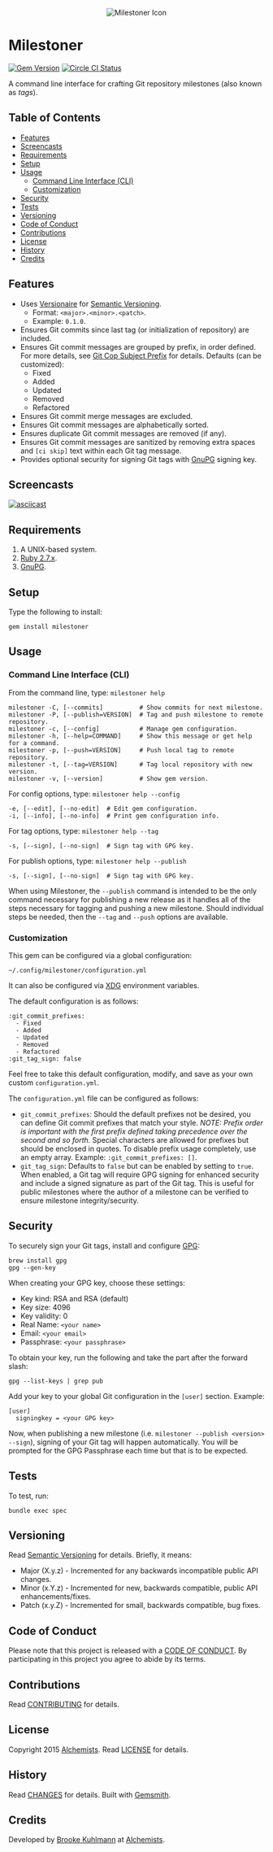 <p align="center">
  <img src="milestoner.png" alt="Milestoner Icon"/>
</p>

# Milestoner

[![Gem Version](https://badge.fury.io/rb/milestoner.svg)](http://badge.fury.io/rb/milestoner)
[![Circle CI Status](https://circleci.com/gh/bkuhlmann/milestoner.svg?style=svg)](https://circleci.com/gh/bkuhlmann/milestoner)

A command line interface for crafting Git repository milestones (also known as *tags*).

<!-- Tocer[start]: Auto-generated, don't remove. -->

## Table of Contents

  - [Features](#features)
  - [Screencasts](#screencasts)
  - [Requirements](#requirements)
  - [Setup](#setup)
  - [Usage](#usage)
    - [Command Line Interface (CLI)](#command-line-interface-cli)
    - [Customization](#customization)
  - [Security](#security)
  - [Tests](#tests)
  - [Versioning](#versioning)
  - [Code of Conduct](#code-of-conduct)
  - [Contributions](#contributions)
  - [License](#license)
  - [History](#history)
  - [Credits](#credits)

<!-- Tocer[finish]: Auto-generated, don't remove. -->

## Features

- Uses [Versionaire](https://github.com/bkuhlmann/versionaire) for
  [Semantic Versioning](https://semver.org).
    - Format: `<major>.<minor>.<patch>`.
    - Example: `0.1.0`.
- Ensures Git commits since last tag (or initialization of repository) are included.
- Ensures Git commit messages are grouped by prefix, in order defined. For more details, see [Git
  Cop Subject Prefix](https://github.com/bkuhlmann/git-cop#commit-subject-prefix) for details.
  Defaults (can be customized):
    - Fixed
    - Added
    - Updated
    - Removed
    - Refactored
- Ensures Git commit merge messages are excluded.
- Ensures Git commit messages are alphabetically sorted.
- Ensures duplicate Git commit messages are removed (if any).
- Ensures Git commit messages are sanitized by removing extra spaces and `[ci skip]` text within
  each Git tag message.
- Provides optional security for signing Git tags with [GnuPG](https://www.gnupg.org) signing key.

## Screencasts

[![asciicast](https://asciinema.org/a/293098.svg)](https://asciinema.org/a/293098)

## Requirements

1. A UNIX-based system.
1. [Ruby 2.7.x](https://www.ruby-lang.org).
1. [GnuPG](https://www.gnupg.org).

## Setup

Type the following to install:

    gem install milestoner

## Usage

### Command Line Interface (CLI)

From the command line, type: `milestoner help`

    milestoner -C, [--commits]          # Show commits for next milestone.
    milestoner -P, [--publish=VERSION]  # Tag and push milestone to remote repository.
    milestoner -c, [--config]           # Manage gem configuration.
    milestoner -h, [--help=COMMAND]     # Show this message or get help for a command.
    milestoner -p, [--push=VERSION]     # Push local tag to remote repository.
    milestoner -t, [--tag=VERSION]      # Tag local repository with new version.
    milestoner -v, [--version]          # Show gem version.

For config options, type: `milestoner help --config`

    -e, [--edit], [--no-edit]  # Edit gem configuration.
    -i, [--info], [--no-info]  # Print gem configuration info.

For tag options, type: `milestoner help --tag`

    -s, [--sign], [--no-sign]  # Sign tag with GPG key.

For publish options, type: `milestoner help --publish`

    -s, [--sign], [--no-sign]  # Sign tag with GPG key.

When using Milestoner, the `--publish` command is intended to be the only command necessary for
publishing a new release as it handles all of the steps necessary for tagging and pushing a new
milestone. Should individual steps be needed, then the `--tag` and `--push` options are available.

### Customization

This gem can be configured via a global configuration:

    ~/.config/milestoner/configuration.yml


It can also be configured via [XDG](https://github.com/bkuhlmann/xdg) environment variables.

The default configuration is as follows:

    :git_commit_prefixes:
      - Fixed
      - Added
      - Updated
      - Removed
      - Refactored
    :git_tag_sign: false

Feel free to take this default configuration, modify, and save as your own custom
`configuration.yml`.

The `configuration.yml` file can be configured as follows:

- `git_commit_prefixes`: Should the default prefixes not be desired, you can define Git commit
  prefixes that match your style. *NOTE: Prefix order is important with the first prefix defined
  taking precedence over the second and so forth.* Special characters are allowed for prefixes but
  should be enclosed in quotes. To disable prefix usage completely, use an empty array. Example:
  `:git_commit_prefixes: []`.
- `git_tag_sign`: Defaults to `false` but can be enabled by setting to `true`. When enabled, a Git
  tag will require GPG signing for enhanced security and include a signed signature as part of the
  Git tag. This is useful for public milestones where the author of a milestone can be verified to
  ensure milestone integrity/security.

## Security

To securely sign your Git tags, install and configure [GPG](https://www.gnupg.org):

    brew install gpg
    gpg --gen-key

When creating your GPG key, choose these settings:

- Key kind: RSA and RSA (default)
- Key size: 4096
- Key validity: 0
- Real Name: `<your name>`
- Email: `<your email>`
- Passphrase: `<your passphrase>`

To obtain your key, run the following and take the part after the forward slash:

    gpg --list-keys | grep pub

Add your key to your global Git configuration in the `[user]` section. Example:

    [user]
      signingkey = <your GPG key>

Now, when publishing a new milestone (i.e. `milestoner --publish <version> --sign`), signing of your
Git tag will happen automatically. You will be prompted for the GPG Passphrase each time but that is
to be expected.

## Tests

To test, run:

    bundle exec spec

## Versioning

Read [Semantic Versioning](https://semver.org) for details. Briefly, it means:

- Major (X.y.z) - Incremented for any backwards incompatible public API changes.
- Minor (x.Y.z) - Incremented for new, backwards compatible, public API enhancements/fixes.
- Patch (x.y.Z) - Incremented for small, backwards compatible, bug fixes.

## Code of Conduct

Please note that this project is released with a [CODE OF CONDUCT](CODE_OF_CONDUCT.md). By
participating in this project you agree to abide by its terms.

## Contributions

Read [CONTRIBUTING](CONTRIBUTING.md) for details.

## License

Copyright 2015 [Alchemists](https://www.alchemists.io).
Read [LICENSE](LICENSE.md) for details.

## History

Read [CHANGES](CHANGES.md) for details.
Built with [Gemsmith](https://github.com/bkuhlmann/gemsmith).

## Credits

Developed by [Brooke Kuhlmann](https://www.alchemists.io) at
[Alchemists](https://www.alchemists.io).
